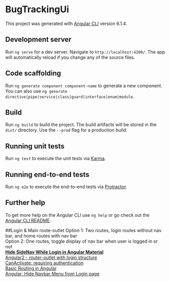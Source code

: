 # BugTrackingUi

This project was generated with [Angular CLI](https://github.com/angular/angular-cli) version 6.1.4.

## Development server

Run `ng serve` for a dev server. Navigate to `http://localhost:4200/`. The app will automatically reload if you change any of the source files.

## Code scaffolding

Run `ng generate component component-name` to generate a new component. You can also use `ng generate directive|pipe|service|class|guard|interface|enum|module`.

## Build

Run `ng build` to build the project. The build artifacts will be stored in the `dist/` directory. Use the `--prod` flag for a production build.

## Running unit tests

Run `ng test` to execute the unit tests via [Karma](https://karma-runner.github.io).

## Running end-to-end tests

Run `ng e2e` to execute the end-to-end tests via [Protractor](http://www.protractortest.org/).

## Further help

To get more help on the Angular CLI use `ng help` or go check out the [Angular CLI README](https://github.com/angular/angular-cli/blob/master/README.md).


##Login & Main route-outlet
Option 1: Two routes, login routes without nav bar, and home routes with nav bar   
Option 2: One routes, toggle display of nav bar when user is logged in or not  
**[Hide SideNav While Login in Angular Material](https://www.devglan.com/angular/angular-hide-sidenav-login-page)**  
[Angular2 - router-outlet with login structure](https://stackoverflow.com/questions/38313887/angular2-router-outlet-with-login-structure)    
[CanActivate: requiring authentication](https://angular.io/guide/router#canactivate-requiring-authentication)  
[Basic Routing in Angular](https://blog.ng-book.com/basic-routing-in-angular-2/)  
[Angular: Hide Navbar Menu from Login page](https://loiane.com/2017/08/angular-hide-navbar-login-page/)  
